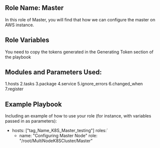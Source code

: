 ## Role Name: Master
In this role of Master, you will find that how we can configure the master on AWS instance.

## Role Variables
You need to copy the tokens generated in the Generating Token section of the playbook

## Modules and Parameters Used:
1.hosts
2.tasks
3.package
4.service
5.ignore_errors
6.changed_when
7.register

## Example Playbook
Including an example of how to use your role (for instance, with variables passed in as parameters):

- hosts: ["tag_Name_K8S_Master_testing"]
  roles:`
  - name: "Configuring Master Node"
    role:  "/root/MultiNodeK8SCluster/Master"
